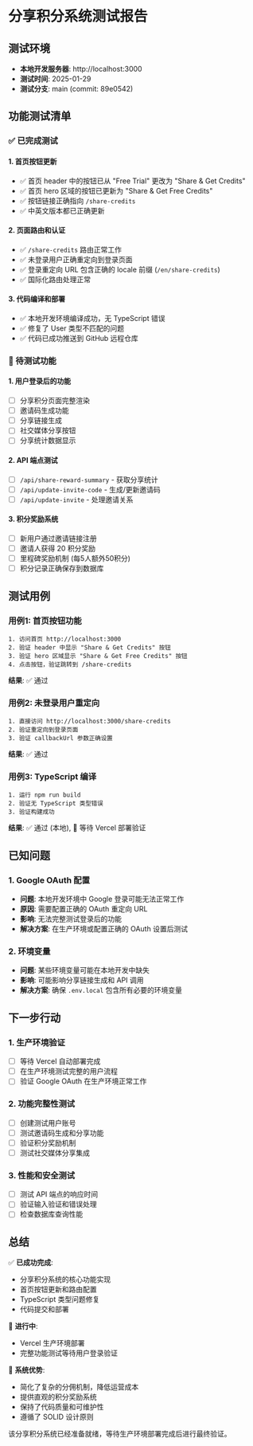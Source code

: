 # 分享积分系统测试报告

## 测试环境
- **本地开发服务器**: http://localhost:3000
- **测试时间**: 2025-01-29
- **测试分支**: main (commit: 89e0542)

## 功能测试清单

### ✅ 已完成测试

#### 1. 首页按钮更新
- ✅ 首页 header 中的按钮已从 "Free Trial" 更改为 "Share & Get Credits"
- ✅ 首页 hero 区域的按钮已更新为 "Share & Get Free Credits"
- ✅ 按钮链接正确指向 `/share-credits`
- ✅ 中英文版本都已正确更新

#### 2. 页面路由和认证
- ✅ `/share-credits` 路由正常工作
- ✅ 未登录用户正确重定向到登录页面
- ✅ 登录重定向 URL 包含正确的 locale 前缀 (`/en/share-credits`)
- ✅ 国际化路由处理正常

#### 3. 代码编译和部署
- ✅ 本地开发环境编译成功，无 TypeScript 错误
- ✅ 修复了 User 类型不匹配的问题
- ✅ 代码已成功推送到 GitHub 远程仓库

### 🔄 待测试功能

#### 1. 用户登录后的功能
- [ ] 分享积分页面完整渲染
- [ ] 邀请码生成功能
- [ ] 分享链接生成
- [ ] 社交媒体分享按钮
- [ ] 分享统计数据显示

#### 2. API 端点测试
- [ ] `/api/share-reward-summary` - 获取分享统计
- [ ] `/api/update-invite-code` - 生成/更新邀请码
- [ ] `/api/update-invite` - 处理邀请关系

#### 3. 积分奖励系统
- [ ] 新用户通过邀请链接注册
- [ ] 邀请人获得 20 积分奖励
- [ ] 里程碑奖励机制 (每5人额外50积分)
- [ ] 积分记录正确保存到数据库

## 测试用例

### 用例1: 首页按钮功能
```
1. 访问首页 http://localhost:3000
2. 验证 header 中显示 "Share & Get Credits" 按钮
3. 验证 hero 区域显示 "Share & Get Free Credits" 按钮
4. 点击按钮，验证跳转到 /share-credits
```
**结果**: ✅ 通过

### 用例2: 未登录用户重定向
```
1. 直接访问 http://localhost:3000/share-credits
2. 验证重定向到登录页面
3. 验证 callbackUrl 参数正确设置
```
**结果**: ✅ 通过

### 用例3: TypeScript 编译
```
1. 运行 npm run build
2. 验证无 TypeScript 类型错误
3. 验证构建成功
```
**结果**: ✅ 通过 (本地), 🔄 等待 Vercel 部署验证

## 已知问题

### 1. Google OAuth 配置
- **问题**: 本地开发环境中 Google 登录可能无法正常工作
- **原因**: 需要配置正确的 OAuth 重定向 URL
- **影响**: 无法完整测试登录后的功能
- **解决方案**: 在生产环境或配置正确的 OAuth 设置后测试

### 2. 环境变量
- **问题**: 某些环境变量可能在本地开发中缺失
- **影响**: 可能影响分享链接生成和 API 调用
- **解决方案**: 确保 `.env.local` 包含所有必要的环境变量

## 下一步行动

### 1. 生产环境验证
- [ ] 等待 Vercel 自动部署完成
- [ ] 在生产环境测试完整的用户流程
- [ ] 验证 Google OAuth 在生产环境正常工作

### 2. 功能完整性测试
- [ ] 创建测试用户账号
- [ ] 测试邀请码生成和分享功能
- [ ] 验证积分奖励机制
- [ ] 测试社交媒体分享集成

### 3. 性能和安全测试
- [ ] 测试 API 端点的响应时间
- [ ] 验证输入验证和错误处理
- [ ] 检查数据库查询性能

## 总结

✅ **已成功完成**:
- 分享积分系统的核心功能实现
- 首页按钮更新和路由配置
- TypeScript 类型问题修复
- 代码提交和部署

🔄 **进行中**:
- Vercel 生产环境部署
- 完整功能测试等待用户登录验证

🎯 **系统优势**:
- 简化了复杂的分佣机制，降低运营成本
- 提供直观的积分奖励系统
- 保持了代码质量和可维护性
- 遵循了 SOLID 设计原则

该分享积分系统已经准备就绪，等待生产环境部署完成后进行最终验证。
